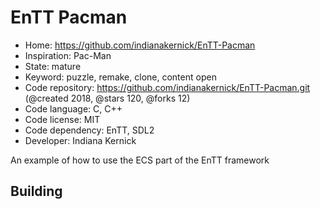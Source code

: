 # EnTT Pacman

- Home: https://github.com/indianakernick/EnTT-Pacman
- Inspiration: Pac-Man
- State: mature
- Keyword: puzzle, remake, clone, content open
- Code repository: https://github.com/indianakernick/EnTT-Pacman.git (@created 2018, @stars 120, @forks 12)
- Code language: C, C++
- Code license: MIT
- Code dependency: EnTT, SDL2
- Developer: Indiana Kernick

An example of how to use the ECS part of the EnTT framework

## Building
